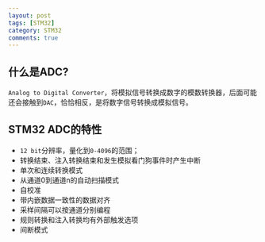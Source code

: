 ```yaml
---
layout: post
tags: [STM32]
category: STM32
comments: true
---
```


## 什么是ADC?
`Analog to Digital Converter`，将模拟信号转换成数字的模数转换器，后面可能还会接触到`DAC`，恰恰相反，是将数字信号转换成模拟信号。

## STM32 ADC的特性
- `12 bit`分辨率，量化到`0-4096`的范围；
- 转换结束、注入转换结束和发生模拟看门狗事件时产生中断
- 单次和连续转换模式
- 从通道0到通道n的自动扫描模式
- 自校准
- 带内嵌数据一致性的数据对齐
- 采样间隔可以按通道分别编程
- 规则转换和注入转换均有外部触发选项
- 间断模式




